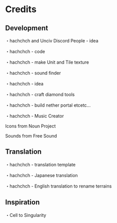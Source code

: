 # Credits
## Development
・hachchch and Unciv Discord People - idea

・hachchch - code

・hachchch - make Unit and Tile texture

・hachchch - sound finder

・hachchch - idea

・hachchch - craft diamond tools

・hachchch - build nether portal etcetc...

・hachchch - Music Creator

Icons from Noun Project

Sounds from Free Sound
## Translation
・hachchch - translation template

・hachchch - Japanese translation

・hachchch - English translation to rename terrains

## Inspiration
・Cell to Singularity
